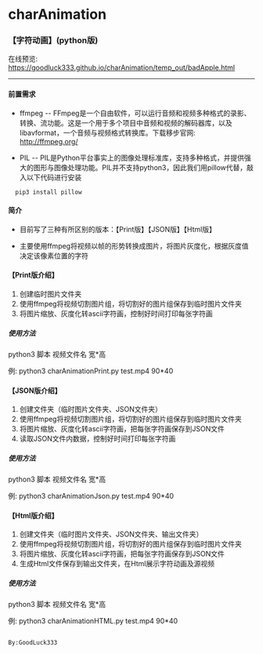 # charAnimation 

### 【字符动画】(python版)
在线预览: https://goodluck333.github.io/charAnimation/temp_out/badApple.html

---

#### 前置需求

* ffmpeg -- FFmpeg是一个自由软件，可以运行音频和视频多种格式的录影、转换、流功能。这是一个用于多个项目中音频和视频的解码器库，以及libavformat，一个音频与视频格式转换库。下载移步官网: http://ffmpeg.org/

* PIL -- PIL是Python平台事实上的图像处理标准库，支持多种格式，并提供强大的图形与图像处理功能。PIL并不支持python3，因此我们用pillow代替，敲入以下代码进行安装
```
  pip3 install pillow
```

#### 简介

* 目前写了三种有所区别的版本：【Print版】【JSON版】【Html版】

* 主要使用ffmpeg将视频以帧的形势转换成图片，将图片灰度化，根据灰度值决定该像素位置的字符

#### 【Print版介绍】

1. 创建临时图片文件夹
2. 使用ffmpeg将视频切割图片组，将切割好的图片组保存到临时图片文件夹
3. 将图片缩放、灰度化转ascii字符画，控制好时间打印每张字符画

##### 使用方法

python3 脚本 视频文件名 宽*高

例: python3 charAnimationPrint.py test.mp4 90*40

#### 【JSON版介绍】

1. 创建文件夹（临时图片文件夹、JSON文件夹）
2. 使用ffmpeg将视频切割图片组，将切割好的图片组保存到临时图片文件夹
3. 将图片缩放、灰度化转ascii字符画，把每张字符画保存到JSON文件
4. 读取JSON文件内数据，控制好时间打印每张字符画

##### 使用方法

python3 脚本 视频文件名 宽*高

例: python3 charAnimationJson.py test.mp4 90*40

#### 【Html版介绍】

1. 创建文件夹（临时图片文件夹、JSON文件夹、输出文件夹）
2. 使用ffmpeg将视频切割图片组，将切割好的图片组保存到临时图片文件夹
3. 将图片缩放、灰度化转ascii字符画，把每张字符画保存到JSON文件
4. 生成Html文件保存到输出文件夹，在Html展示字符动画及源视频

##### 使用方法

python3 脚本 视频文件名 宽*高

例: python3 charAnimationHTML.py test.mp4 90*40

                                                                                    By:GoodLuck333
